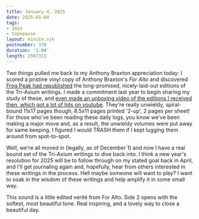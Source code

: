 ```yaml
---
title: January 4, 2025
date: 2025-01-04
tags:
- 1min
- tapepause
layout: minute.njk
postnumber: 370
duration: '1:04'
length: 2567313
---
```

Two things pulled me back to my Anthony Braxton appreciation today: I scored a pristine vinyl copy of Anthony Braxton's *For Alto* and discovered [Frog Peak had republished](https://frogpeak.org/fpartists/fpbraxton.html) the long-promised, nicely-laid-out editions of the Tri-Axium writings. I made a commitment last year to begin sharing my study of these, and [even made an unboxing video of the editions I received then, which got a lot of hits on youtube](https://www.youtube.com/watch?v=voyenN5ogh4).  They're really unwieldy, spiral-bound 11x17 pages though, 8.5x11 pages printed '2-up', 2 pages per sheet! For those who've been reading these daily logs, you know we've been making a major move and, as a result, the unwieldy volumes were put away for same keeping. I figured I would TRASH them if I kept lugging them around from spot-to-spot. 

Well, we're all moved in (legally, as of December 1) and now I have a real bound set of the Tri-Axium writings to dive back into. I think a new year's resolution for 2025 will be to follow through on my stated goal back in April, and I'll get journaling again and, hopefully, hear from others interested in these writings in the process. Hell maybe someone will want to play? I want to soak in the wisdom of these writings and help amplify it in some small way. 

This sound is a little edited verité from For Alto. Side 2 opens with the softest, most beautiful tone. Real inspiring, and a lovely way to close a beautiful day. 